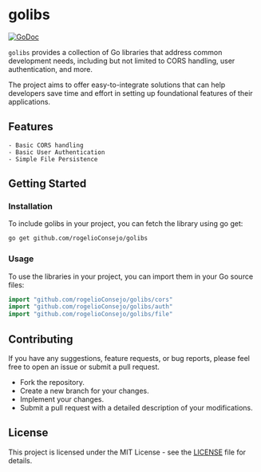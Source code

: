 # golibs
[![GoDoc](https://godoc.org/github.com/rogelioConsejo/golibs?status.svg)](https://godoc.org/github.com/rogelioConsejo/golibs)

`golibs` provides a collection of Go libraries that address common development needs, including but not limited to
 CORS handling, user authentication, and more.

 The project aims to offer easy-to-integrate solutions that can help developers save time and effort in setting up
 foundational features of their applications.
 
 ## Features
    - Basic CORS handling
    - Basic User Authentication
    - Simple File Persistence

## Getting Started
### Installation
To include golibs in your project, you can fetch the library using go get:
```sh
go get github.com/rogelioConsejo/golibs
```

### Usage
To use the libraries in your project, you can import them in your Go source files:
```go
import "github.com/rogelioConsejo/golibs/cors"
import "github.com/rogelioConsejo/golibs/auth"
import "github.com/rogelioConsejo/golibs/file"
```

## Contributing
If you have any suggestions, feature requests, or bug reports, please feel free to open an issue or submit a pull request.

- Fork the repository.
- Create a new branch for your changes.
- Implement your changes.
- Submit a pull request with a detailed description of your modifications.

## License
This project is licensed under the MIT License - see the [LICENSE](LICENSE) file for details.
